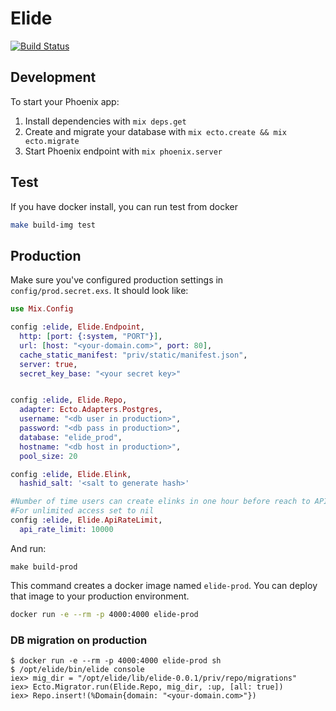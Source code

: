 # Elide

[![Build Status](https://travis-ci.org/slashmili/elide.svg?branch=develop)](https://travis-ci.org/slashmili/elide)

## Development
To start your Phoenix app:

  1. Install dependencies with `mix deps.get`
  2. Create and migrate your database with `mix ecto.create && mix ecto.migrate`
  3. Start Phoenix endpoint with `mix phoenix.server`


## Test

If you have docker install, you can run test from docker

```bash
make build-img test
```

## Production

Make sure you've configured production settings in `config/prod.secret.exs`.
It should look like:

```elixir
use Mix.Config

config :elide, Elide.Endpoint,
  http: [port: {:system, "PORT"}],
  url: [host: "<your-domain.com>", port: 80],
  cache_static_manifest: "priv/static/manifest.json",
  server: true,
  secret_key_base: "<your secret key>"


config :elide, Elide.Repo,
  adapter: Ecto.Adapters.Postgres,
  username: "<db user in production>",
  password: "<db pass in production>",
  database: "elide_prod",
  hostname: "<db host in production>",
  pool_size: 20

config :elide, Elide.Elink,
  hashid_salt: '<salt to generate hash>'

#Number of time users can create elinks in one hour before reach to API Rate Limit
#For unlimited access set to nil
config :elide, Elide.ApiRateLimit,
  api_rate_limit: 10000
```

And run:

```
make build-prod
```

This command creates a docker image named `elide-prod`.
You can deploy that image to your production environment.

```bash
docker run -e --rm -p 4000:4000 elide-prod
```

### DB migration on production

```
$ docker run -e --rm -p 4000:4000 elide-prod sh
$ /opt/elide/bin/elide console
iex> mig_dir = "/opt/elide/lib/elide-0.0.1/priv/repo/migrations"
iex> Ecto.Migrator.run(Elide.Repo, mig_dir, :up, [all: true])
iex> Repo.insert!(%Domain{domain: "<your-domain.com>"})
```
